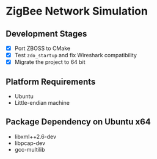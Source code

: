 # ZigBee Network Simulation

## Development Stages
- [x] Port ZBOSS to CMake
- [x] Test `zdo_startup` and fix Wireshark compatibility
- [x] Migrate the project to 64 bit

## Platform Requirements
- Ubuntu
- Little-endian machine

## Package Dependency on Ubuntu x64
- libxml++2.6-dev
- libpcap-dev
- gcc-multilib
